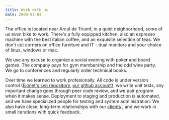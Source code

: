 ```yaml
---
title: Work with us
date: 2000-01-03
---
```


<!--
[float slideshow]
-->

The office is located near Arcul de Triumf, in a quiet neighborhood,
some of us even bike to work. There's a fully equipped kitchen, also an
espresso machine with the best italian coffee, and an exquisite
selection of teas. We don't cut corners on office furniture and IT -
dual monitors and your choice of linux, windows or mac.

We use any excuse to organize a social evening with poker and board
games. The company pays for gym membership and the odd wine party. We go
to conferences and regularly order technical books.

<!-- JOB LISTING -->

Over time we learned to work profesionally. All code is under version
control ([Eionet's svn repository][eionet_svn], [our github
account][edw_github]), we write unit tests, any important change goes
through peer code review, and we pair program when it makes sense.
Deployment to staging and production is automated, and we have
specialized people for testing and system administration. We also have
close, long-term relationships with our [clients][] , and we work in
small iterations with quick feedback.

[eionet_svn]: http://taskman.eionet.europa.eu/projects/naaya/repository/show/trunk/eggs
[edw_github]: https://github.com/eaudeweb
[clients]: /#we-work-for
